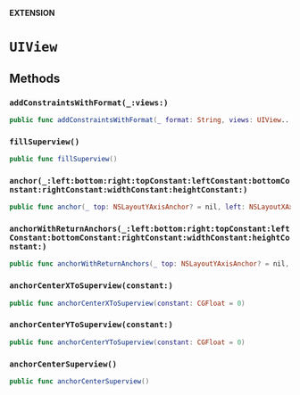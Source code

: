 **EXTENSION**

# `UIView`

## Methods
### `addConstraintsWithFormat(_:views:)`

```swift
public func addConstraintsWithFormat(_ format: String, views: UIView...)
```

### `fillSuperview()`

```swift
public func fillSuperview()
```

### `anchor(_:left:bottom:right:topConstant:leftConstant:bottomConstant:rightConstant:widthConstant:heightConstant:)`

```swift
public func anchor(_ top: NSLayoutYAxisAnchor? = nil, left: NSLayoutXAxisAnchor? = nil, bottom: NSLayoutYAxisAnchor? = nil, right: NSLayoutXAxisAnchor? = nil, topConstant: CGFloat = 0, leftConstant: CGFloat = 0, bottomConstant: CGFloat = 0, rightConstant: CGFloat = 0, widthConstant: CGFloat = 0, heightConstant: CGFloat = 0)
```

### `anchorWithReturnAnchors(_:left:bottom:right:topConstant:leftConstant:bottomConstant:rightConstant:widthConstant:heightConstant:)`

```swift
public func anchorWithReturnAnchors(_ top: NSLayoutYAxisAnchor? = nil, left: NSLayoutXAxisAnchor? = nil, bottom: NSLayoutYAxisAnchor? = nil, right: NSLayoutXAxisAnchor? = nil, topConstant: CGFloat = 0, leftConstant: CGFloat = 0, bottomConstant: CGFloat = 0, rightConstant: CGFloat = 0, widthConstant: CGFloat = 0, heightConstant: CGFloat = 0) -> [NSLayoutConstraint]
```

### `anchorCenterXToSuperview(constant:)`

```swift
public func anchorCenterXToSuperview(constant: CGFloat = 0)
```

### `anchorCenterYToSuperview(constant:)`

```swift
public func anchorCenterYToSuperview(constant: CGFloat = 0)
```

### `anchorCenterSuperview()`

```swift
public func anchorCenterSuperview()
```
